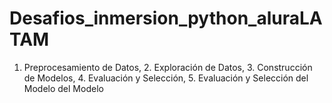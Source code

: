 # Desafios_inmersion_python_aluraLATAM
1. Preprocesamiento de Datos,  2. Exploración de Datos, 3. Construcción de Modelos, 4. Evaluación y Selección, 5. Evaluación y Selección del Modelo del Modelo
